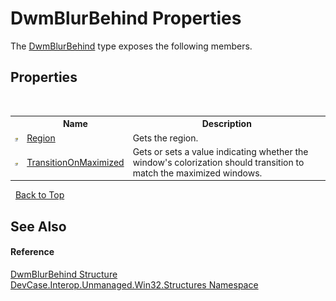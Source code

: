 # DwmBlurBehind Properties
 

The <a href="T_DevCase_Interop_Unmanaged_Win32_Structures_DwmBlurBehind">DwmBlurBehind</a> type exposes the following members.


## Properties
&nbsp;<table><tr><th></th><th>Name</th><th>Description</th></tr><tr><td>![Public property](media/pubproperty.gif "Public property")</td><td><a href="P_DevCase_Interop_Unmanaged_Win32_Structures_DwmBlurBehind_Region">Region</a></td><td>
Gets the region.</td></tr><tr><td>![Public property](media/pubproperty.gif "Public property")</td><td><a href="P_DevCase_Interop_Unmanaged_Win32_Structures_DwmBlurBehind_TransitionOnMaximized">TransitionOnMaximized</a></td><td>
Gets or sets a value indicating whether the window's colorization should transition to match the maximized windows.</td></tr></table>&nbsp;
<a href="#dwmblurbehind-properties">Back to Top</a>

## See Also


#### Reference
<a href="T_DevCase_Interop_Unmanaged_Win32_Structures_DwmBlurBehind">DwmBlurBehind Structure</a><br /><a href="N_DevCase_Interop_Unmanaged_Win32_Structures">DevCase.Interop.Unmanaged.Win32.Structures Namespace</a><br />